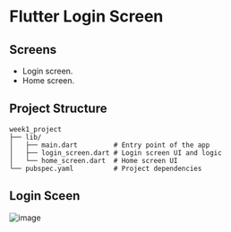 # Flutter Login Screen

## Screens
- Login screen.
- Home screen.

## Project Structure
```
week1_project
├── lib/
│   ├── main.dart         # Entry point of the app
│   ├── login_screen.dart # Login screen UI and logic
│   └── home_screen.dart  # Home screen UI
└── pubspec.yaml          # Project dependencies
```

## Login Sceen
![image](https://github.com/user-attachments/assets/7145e9a4-99ed-46cb-aeac-b356ceba0118)

